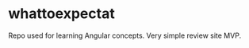 whattoexpectat
==============


Repo used for learning Angular concepts. Very simple review site MVP.
